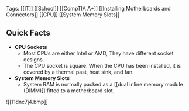 Tags: [[IT]] [[School]] [[CompTIA A+]] [[Installing Motherboards and Connectors]] [[CPU]] [[System Memory Slots]] 

## Quick Facts
- **CPU Sockets**
	- Most CPUs are either Intel or AMD, They have different socket designs.
	- The CPU socket is square. When the CPU has been installed, it is covered by a thermal past, heat sink, and fan. 
- **System Memory Slots**
	- System RAM is normally packed as a [[dual inline memory module (DIMM)]] fitted to a motherboard slot.  










![[11dnc7j4.bmp]]
